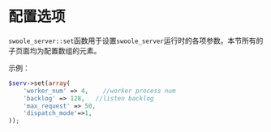 # 配置选项

 `swoole_server::set`函数用于设置`swoole_server`运行时的各项参数。本节所有的子页面均为配置数组的元素。

示例：
```php
$serv->set(array(
    'worker_num' => 4,    //worker process num
    'backlog' => 128,   //listen backlog
    'max_request' => 50,
    'dispatch_mode'=>1, 
));
```